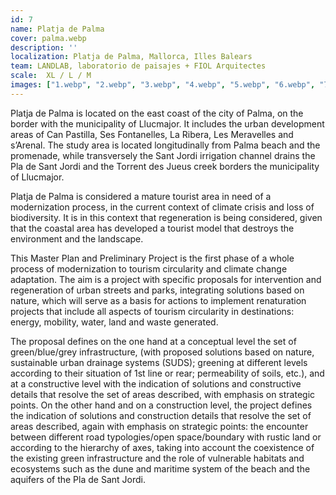 ```yaml
---
id: 7
name: Platja de Palma
cover: palma.webp
description: '' 
localization: Platja de Palma, Mallorca, Illes Balears
team: LANDLAB, laboratorio de paisajes + FIOL Arquitectes
scale:  XL / L / M 
images: ["1.webp", "2.webp", "3.webp", "4.webp", "5.webp", "6.webp", "7.webp"]
---
```


Platja de Palma is located on the east coast of the city of Palma, on the border with the municipality of Llucmajor. It includes the urban development areas of Can Pastilla, Ses Fontanelles, La Ribera, Les Meravelles and s’Arenal. The study area is located longitudinally from Palma beach and the promenade, while transversely the Sant Jordi irrigation channel drains the Pla de Sant Jordi and the Torrent des Jueus creek borders the municipality of Llucmajor.

Platja de Palma is considered a mature tourist area in need of a modernization process, in the current context of climate crisis and loss of biodiversity. It is in this context that regeneration is being considered, given that the coastal area has developed a tourist model that destroys the environment and the landscape.

This Master Plan and Preliminary Project is the first phase of a whole process of modernization to tourism circularity and climate change adaptation. The aim is a project with specific proposals for intervention and regeneration of urban streets and parks, integrating solutions based on nature, which will serve as a basis for actions to implement renaturation projects that include all aspects of tourism circularity in destinations: energy, mobility, water, land and waste generated.

The proposal defines on the one hand at a conceptual level the set of green/blue/grey infrastructure, (with proposed solutions based on nature, sustainable urban drainage systems (SUDS); greening at different levels according to their situation of 1st line or rear; permeability of soils, etc.), and at a constructive level with the indication of solutions and constructive details that resolve the set of areas described, with emphasis on strategic points. On the other hand and on a construction level, the project defines the indication of solutions and construction details that resolve the set of areas described, again with emphasis on strategic points: the encounter between different road typologies/open space/boundary with rustic land or according to the hierarchy of axes, taking into account the coexistence of the existing green infrastructure and the role of vulnerable habitats and ecosystems such as the dune and maritime system of the beach and the aquifers of the Pla de Sant Jordi.